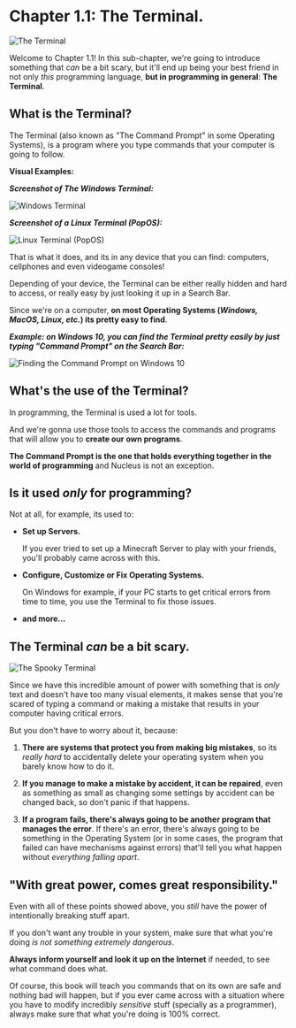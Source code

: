 # Chapter 1.1: The Terminal.

![The Terminal](./Resources/4.svg)

Welcome to Chapter 1.1! In this sub-chapter, we're going to introduce something that *can* be a bit scary, but it'll end up being your best friend in not only *this* programming language, **but in programming in general**: **The Terminal**.

## What is the Terminal?

The Terminal (also known as "The Command Prompt" in some Operating Systems), is a program where you type commands that your computer is going to follow.

**Visual Examples:**

***Screenshot of The Windows Terminal:***

![Windows Terminal](./Resources/7.png)

***Screenshot of a Linux Terminal (PopOS):***

![Linux Terminal (PopOS)](./Resources/8.png)

That is what it does, and its in any device that you can find: computers, cellphones and even videogame consoles!

Depending of your device, the Terminal can be either really hidden and hard to access, or really easy by just looking it up in a Search Bar.

Since we're on a computer, **on most Operating Systems (*Windows, MacOS, Linux, etc.*) its pretty easy to find**.

***Example: on Windows 10, you can find the Terminal pretty easily by just typing "Command Prompt" on the Search Bar:***

![Finding the Command Prompt on Windows 10](./Resources/6.png)

## What's the use of the Terminal?

In programming, the Terminal is used a lot for tools.

And we're gonna use those tools to access the commands and programs that will allow you to **create our own programs**.

**The Command Prompt is the one that holds everything together in the world of programming** and Nucleus is not an exception.

## Is it used *only* for programming?

Not at all, for example, its used to:

- **Set up Servers.**
	
	If you ever tried to set up a Minecraft Server to play with your friends, you'll probably came across with this.

- **Configure, Customize or Fix Operating Systems.**

	On Windows for example, if your PC starts to get critical errors from time to time, you use the Terminal to fix those issues.

- **and more...**

## The Terminal *can* be a bit scary.

![The Spooky Terminal](./Resources/5.svg)

Since we have this incredible amount of power with something that is *only* text and doesn't have too many visual elements, it makes sense that you're scared of typing a command or making a mistake that results in your computer having critical errors.

But you don't have to worry about it, because:

1. **There are systems that protect you from making big mistakes**, so its *really hard* to accidentally delete your operating system when you barely know how to do it.

2. **If you manage to make a mistake by accident, it can be repaired**, even as something as small as changing some settings by accident can be changed back, so don't panic if that happens.

3. **If a program fails, there's always going to be another program that manages the error**. If there's an error, there's always going to be something in the Operating System (or in some cases, the program that failed can have mechanisms against errors) that'll tell you what happen without *everything falling apart*.

## "With great power, comes great responsibility."

Even with all of these points showed above, you *still* have the power of intentionally breaking stuff apart.

If you don't want any trouble in your system, make sure that what you're doing *is not something extremely dangerous*.

**Always inform yourself and look it up on the Internet** if needed, to see what command does what.

Of course, this book will teach you commands that on its own are safe and nothing bad will happen, but if you ever came across with a situation where you have to modify incredibly *sensitive* stuff (specially as a programmer), always make sure that what you're doing is 100% correct.
